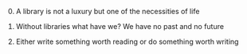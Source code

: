 0. A library is not a luxury but one of the necessities of life

1. Without libraries what have we? We have no past and no future

2. Either write something worth reading or do something worth writing

